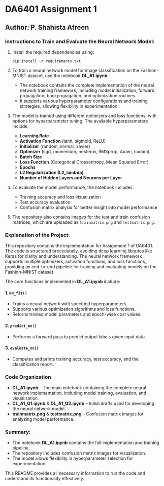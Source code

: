 # DA6401 Assignment 1

## Author: P. Shahista Afreen

### Instructions to Train and Evaluate the Neural Network Model:

1. Install the required dependencies using:

   ```
   pip install -r requirements.txt
   ```

2. To train a neural network model for image classification on the Fashion-MNIST dataset, use the notebook **DL_A1.ipynb**.
   
   - The notebook contains the complete implementation of the neural network training framework, including model initialization, forward propagation, backpropagation, and optimization routines.
   - It supports various hyperparameter configurations and training strategies, allowing flexibility in experimentation.

3. The model is trained using different optimizers and loss functions, with options for hyperparameter tuning. The available hyperparameters include:
   - **Learning Rate**
   - **Activation Function** (tanh, sigmoid, ReLU)
   - **Initializer** (random_normal, xavier)
   - **Optimizer** (sgd, momentum, nesterov, RMSprop, Adam, nadam)
   - **Batch Size**
   - **Loss Function** (Categorical Crossentropy, Mean Squared Error)
   - **Epochs**
   - **L2 Regularization (L2_lambda)**
   - **Number of Hidden Layers and Neurons per Layer**

4. To evaluate the model performance, the notebook includes:
   - Training accuracy and loss visualization
   - Test accuracy evaluation
   - Confusion matrix analysis for better insight into model performance

5. The repository also contains images for the test and train confusion matrices, which are uploaded as `trainmatrix.png` and `testmatrix.png`.

### Explanation of the Project:

This repository contains the implementation for Assignment 1 of DA6401. The code is structured procedurally, avoiding deep learning libraries like Keras for clarity and understanding. The neural network framework supports multiple optimizers, activation functions, and loss functions, providing an end-to-end pipeline for training and evaluating models on the Fashion-MNIST dataset.

The core functions implemented in **DL_A1.ipynb** include:

#### 1. `NN_fit()`
   - Trains a neural network with specified hyperparameters.
   - Supports various optimization algorithms and loss functions.
   - Returns trained model parameters and epoch-wise cost values.

#### 2. `predict_nn()`
   - Performs a forward pass to predict output labels given input data.

#### 3. `evaluate_nn()`
   - Computes and prints training accuracy, test accuracy, and the classification report.

### Code Organization
- **DL_A1.ipynb** – The main notebook containing the complete neural network implementation, including model training, evaluation, and visualization.
- **DL_A1_Q1.ipynb** & **DL_A1_Q2.ipynb** – Initial drafts used for developing the neural network model.
- **trainmatrix.png** & **testmatrix.png** – Confusion matrix images for analyzing model performance.

### Summary:
- The notebook **DL_A1.ipynb** contains the full implementation and training pipeline.
- The repository includes confusion matrix images for visualization.
- The model allows flexibility in hyperparameter selection for experimentation.

This README provides all necessary information to run the code and understand its functionality effectively.

